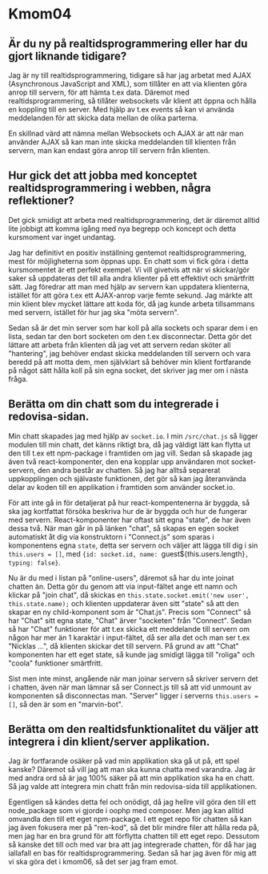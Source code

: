 # Kmom04


## Är du ny på realtidsprogrammering eller har du gjort liknande tidigare?

Jag är ny till realtidsprogrammering, tidigare så har jag arbetat med AJAX (Asynchronous JavaScript and XML),
som tillåter en att via klienten göra anrop till servern, för att hämta t.ex data.
Däremot med realtidsprogrammering, så tillåter websockets vår klient att öppna och hålla
en koppling till en server. Med hjälp av t.ex events så kan vi använda meddelanden
för att skicka data mellan de olika parterna.

En skillnad värd att nämna mellan Websockets och AJAX är att när man använder AJAX
så kan man inte skicka meddelanden till klienten från servern, man kan endast göra
anrop till servern från klienten.

## Hur gick det att jobba med konceptet realtidsprogrammering i webben, några reflektioner?

Det gick smidigt att arbeta med realtidsprogrammering, det är däremot alltid lite
jobbigt att komma igång med nya begrepp och koncept och detta kursmoment var inget
undantag.

Jag har definitivt en positiv inställning gentemot realtidsprogrammering, mest för
möjligheterna som öppnas upp. En chatt som vi fick göra i detta kursmomentet är
ett perfekt exempel. Vi vill givetvis att när vi skickar/gör saker så uppdateras det
till alla andra klienter på ett effektivt och smärtfritt sätt. Jag föredrar att man
med hjälp av servern kan uppdatera klienterna, istället för att göra t.ex ett AJAX-anrop
varje femte sekund. Jag märkte att min klient blev mycket lättare att koda för, då jag
kunde arbeta tillsammans med servern, istället för hur jag ska "möta servern".

Sedan så är det min server som har koll på alla sockets och sparar dem i en lista, sedan tar
den bort socketen om den t.ex disconnectar. Detta gör det lättare att arbeta från klienten
då jag vet att servern redan sköter all "hantering", jag behöver endast skicka meddelanden
till servern och vara beredd på att motta dem, men självklart så behöver min klient fortfarande
på något sätt hålla koll på sin egna socket, det skriver jag mer om i nästa fråga.

## Berätta om din chatt som du integrerade i redovisa-sidan.

Min chatt skapades jag med hjälp av `socket.io`. I min `/src/chat.js` så ligger modulen
till min chatt, det känns riktigt bra, då jag väldigt lätt kan flytta ut den till
t.ex ett npm-package i framtiden om jag vill. Sedan så skapade jag även två react-komponenter,
den ena kopplar upp användaren mot socket-servern, den andra består av chatten. Så jag
har alltså separerat uppkopplingen och självaste funktionen, det gör så kan jag återanvända
delar av koden till en applikation i framtiden som använder socket.io.

För att inte gå in för detaljerat på hur react-kompentenerna är byggda, så ska jag
kortfattat försöka beskriva hur de är byggda och hur de fungerar med servern.
React-komponenter har oftast sitt egna "state", de har även dessa två. När man
går in på länken "chat", så skapas en egen socket automatiskt åt dig via konstruktorn
i "Connect.js" som sparas i komponentens egna `state`, detta ser servern och väljer att
lägga till dig i sin `this.users = []`, med `{id: socket.id, name: `guest${this.users.length}`, typing: false}`.

Nu är du med i listan på "online-users", däremot så har du inte joinat chatten än. Detta gör du genom
att via input-fältet ange ett namn och klickar på "join chat", då skickas en `this.state.socket.emit('new user', this.state.name);`
och klienten uppdaterar även sitt "state" så att den skapar en ny child-komponent som är "Chat.js".
Precis som "Connect" så har "Chat" sitt egna state, "Chat" ärver "socketen" från "Connect".
Sedan så har "Chat" funktioner för att t.ex skicka ett meddelande till servern om någon
har mer än 1 karaktär i input-fältet, då ser alla det och man ser t.ex "Nicklas ...",
då klienten skickar det till servern. På grund av att "Chat" komponenten har ett eget state,
så kunde jag smidigt lägga till "roliga" och "coola" funktioner smärtfritt.

Sist men inte minst, angående när man joinar servern så skriver servern det i chatten, även när man lämnar
så ser Connect.js till så att vid unmount av komponenten så disconnectas man. "Server" ligger
i serverns `this.users = []`, så den är som en "marvin-bot".


## Berätta om den realtidsfunktionalitet du väljer att integrera i din klient/server applikation.

Jag är fortfarande osäker på vad min applikation ska gå ut på, ett spel kanske? Däremot så
vill jag att man ska kunna chatta med varandra. Jag är med andra ord så är jag 100% säker på att
min applikation ska ha en chatt. Så jag valde att integrera min chatt från min redovisa-sida
till applikationen.

Egentligen så kändes detta fel och onödigt, då jag hellre vill göra den
till ett node_package som vi gjorde i oophp med composer. Men jag kan alltid
omvandla den till ett eget npm-package. I ett eget repo för chatten så kan jag även
fokusera mer på "ren-kod", så det blir mindre filer att hålla reda på, men jag har
en bra grund för att förflytta chatten till ett eget repo. Dessutom så kanske det
till och med var bra att jag integrerade chatten, för då har jag iallafall en bas för realtidsprogrammering.
Sedan så har jag även för mig att vi ska göra det i kmom06, så det ser jag fram emot.
